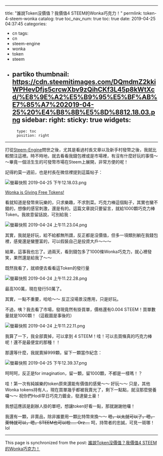 
---
title: "誰說Token沒價值？我價值4 STEEM的Wonka巧克力！"
permlink: token-4-steem-wonka
catalog: true
toc_nav_num: true
toc: true
date: 2019-04-25 04:37:45
categories:
- cn
tags:
- cn
- steem-engine
- wonka
- token
- steem
- partiko
thumbnail: https://cdn.steemitimages.com/DQmdmZ2kkiWPHevDfjs5crcwXbv9zQihCKf3L45p8kWtXcd/%E8%9E%A2%E5%B9%95%E5%BF%AB%E7%85%A7%202019-04-25%20%E4%B8%8B%E5%8D%8812.18.03.png
sidebar:
    right:
        sticky: true
widgets:
    -
        type: toc
        position: right
---


打從[Steem-Engine](https://steem-engine.com/)問世之後，尤其是看過村長文章以及新手村發幣之後，我就比較關注這裡。時不時地，就去看看我錢包裡或是市場裡，有沒有什麼好玩的事情～～畢竟一個活生生的可發幣市場在Steem上展開，非常方便的呢！

記得約莫一週前，也是村長在微信裡提到這篇帖子：

![螢幕快照 2019-04-25 下午12.18.03.png](https://cdn.steemitimages.com/DQmdmZ2kkiWPHevDfjs5crcwXbv9zQihCKf3L45p8kWtXcd/%E8%9E%A2%E5%B9%95%E5%BF%AB%E7%85%A7%202019-04-25%20%E4%B8%8B%E5%8D%8812.18.03.png)

[Wonka is Giving Free Tokens!](https://steemit.com/smt/@wonka/wonka-is-giving-free-tokens)

看就知道是發幣來玩樂的，只求樂趣，不求割菜。巧克力棒這個點子，其實也蠻不錯的，想像的感官刺激，還是有的。這篇文章說只要留言，就給1000顆巧克力棒Token。我故意留話說，可別給我：

![螢幕快照 2019-04-24 上午11.23.04.png](https://cdn.steemitimages.com/DQmRCUDayzNUbiyUdYNSmjutw4HP4AMJT8rPiqnqGCxYDB1/%E8%9E%A2%E5%B9%95%E5%BF%AB%E7%85%A7%202019-04-24%20%E4%B8%8A%E5%8D%8811.23.04.png)

其實，我就是好玩，給不給都無所謂，反正都是沒價值，但多一項類別躺在我錢包裡，感覺還是蠻豐富的，可以假裝自己是投資大戶～～～

結果，這事我也忘了。過兩天，看到錢包多了1000條Wonka巧克力，就心裡發笑，果然還是給我了～～

既然我看了，就順便去看看這Token的發行量

![螢幕快照 2019-04-24 上午11.22.28.png](https://cdn.steemitimages.com/DQmZyLeXbaup3nA6jCeUn4tr4Hr19qzgT2sB6sj936LJJdV/%E8%9E%A2%E5%B9%95%E5%BF%AB%E7%85%A7%202019-04-24%20%E4%B8%8A%E5%8D%8811.22.28.png)

最高100萬，現在發行50萬了。

其實，一點不重要，哈哈～～ 反正沒場景沒應用，只是好玩。

不過，咦？我去看了市場，發現竟然有掛買單，價格還有0.004 STEEM！買單數量就是1000顆！（這截圖是事後的）

![螢幕快照 2019-04-24 上午11.22.11.png](https://cdn.steemitimages.com/DQmQXydh6NDMVcGifpwctUweLJgbWNzqSnEGr9zSgRzT6LB/%E8%9E%A2%E5%B9%95%E5%BF%AB%E7%85%A7%202019-04-24%20%E4%B8%8A%E5%8D%8811.22.11.png)

我算了一下，我全部賣掉，可以拿到 4 STEEM！哇！可以去買條真的巧克力棒呢！還不是最便宜的那種！！

那還等什麼，我就賣掉999顆，留下一顆當作紀念：

![螢幕快照 2019-04-25 下午12.39.37.png](https://cdn.steemitimages.com/DQmTn6HnytEHG1WDs4i9hNo6yJviBTFkmXnHSvzDKU9rrEz/%E8%9E%A2%E5%B9%95%E5%BF%AB%E7%85%A7%202019-04-25%20%E4%B8%8B%E5%8D%8812.39.37.png)

呵呵呵，反正是for imagination，留一顆，留1000顆，不都是一樣嗎！？

哇！第一次有純娛樂的token原來還能有價值的感覺～～ 好玩～～ 只是，其他Wonka tokens持有人，現在買單幾乎都被我賣光了，剩下一點點，就沒那麼營養囉～～ 祝你們Hodl早日巧克力鍍金，發達變土豪！

我想這應該是創辦人掛的單吧，想讓token好看一點，那就謝謝他囉！

我還有一顆，非賣品，除非誰要用一顆比特幣來換～～ ~~嗯，以太就可以了，嗯，萊特就可以，嗯，STEEM也可以啦..... Orz....~~ 呵，持幣者的忠誠，可見一斑哪！lol

- - -

This page is synchronized from the post: [誰說Token沒價值？我價值4 STEEM的Wonka巧克力！](https://steemit.com/@deanliu/token-4-steem-wonka)
